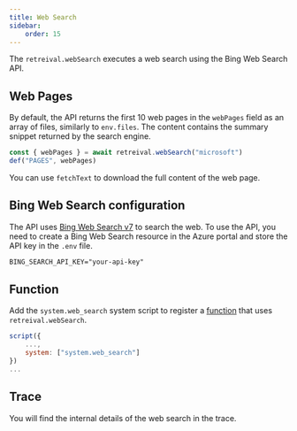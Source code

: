 ```yaml
---
title: Web Search
sidebar:
    order: 15
---
```


The `retreival.webSearch` executes a web search using the Bing Web Search API.

## Web Pages

By default, the API returns the first 10 web pages in the `webPages` field
as an array of files, similarly to `env.files`. The content contains
the summary snippet returned by the search engine.

```js
const { webPages } = await retreival.webSearch("microsoft")
def("PAGES", webPages)
```

You can use `fetchText` to download the full content of the web page.

## Bing Web Search configuration

The API uses [Bing Web Search v7](https://learn.microsoft.com/en-us/bing/search-apis/bing-web-search/overview) to search the web. To use the API, you need to create a Bing Web Search resource in the Azure portal and store the API key in the `.env` file.

```txt title=".env"
BING_SEARCH_API_KEY="your-api-key"
```

## Function

Add the `system.web_search` system script to register a [function](/genaiscript/reference/scripts/functions) that uses `retreival.webSearch`.

```js
script({
    ...,
    system: ["system.web_search"]
})
...
```

## Trace

You will find the internal details of the web search in the trace.

```

```
